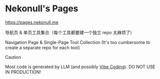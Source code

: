 # Nekonull's Pages

https://pages.nekonull.me

导航页 & 单页工具集合（每个工具都要建一个独立 repo 太麻烦了）

Navigation Page & Single-Page Tool Collection (It's too cumbersome to create a separate repo for each tool)

> [!CAUTION]
> Most code is generated by LLM (and possibly [Vibe Coding](https://simonwillison.net/2025/Mar/6/vibe-coding/)). DO NOT USE IN PRODUCTION!
